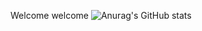 Welcome welcome 
![Anurag's GitHub stats](https://github-readme-stats.vercel.app/api?username=ref-in&show_icons=true&theme=synthwave)
